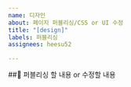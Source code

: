 ```yaml
---
name: 디자인
about: 페이지 퍼블리싱/CSS or UI 수정
title: "[design]"
labels: 퍼블리싱
assignees: heesu52

---
```


##📌 퍼블리싱 할 내용 or 수정할 내용
